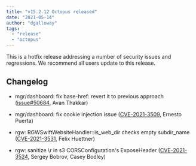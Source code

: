```yaml
---
title: "v15.2.12 Octopus released"
date: "2021-05-14"
author: "dgalloway"
tags:
  - "release"
  - "octopus"
---
```


This is a hotfix release addressing a number of security issues and regressions. We recommend all users update to this release.

  
  

## Changelog

- mgr/dashboard: fix base-href: revert it to previous approach ([issue#50684](https://tracker.ceph.com/issues/50684), Avan Thakkar)
    
- mgr/dashboard: fix cookie injection issue ([CVE-2021-3509](https://docs.ceph.com/en/latest/security/CVE-2021-3509), Ernesto Puerta)
    
- rgw: RGWSwiftWebsiteHandler::is\_web\_dir checks empty subdir\_name ([CVE-2021-3531](https://docs.ceph.com/en/latest/security/CVE-2021-3531), Felix Huettner)
    
- rgw: sanitize \\r in s3 CORSConfiguration's ExposeHeader ([CVE-2021-3524](https://docs.ceph.com/en/latest/security/CVE-2021-3524), Sergey Bobrov, Casey Bodley)
